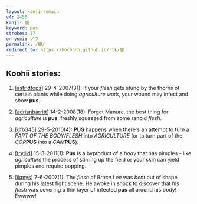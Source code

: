 ```yaml
---
layout: kanji-remain
v4: 2455
kanji: 膿
keyword: pus
strokes: 17
on-yomi: ノウ
permalink: /膿/
redirect_to: https://hochanh.github.io/rtk/膿
---
```


## Koohii stories: 

1) [<a href="http://kanji.koohii.com/profile/astridtops">astridtops</a>] 29-4-2007(31): If your <em>flesh</em> gets stung by the thorns of certain plants while doing <em>agriculture</em> work, your wound may infect and show<strong> pus</strong>.

2) [<a href="http://kanji.koohii.com/profile/adrianbarritt">adrianbarritt</a>] 14-2-2008(18): Forget Manure, the best thing for <em>agriculture</em> is<strong> pus</strong>, freshly squeezed from some rancid <em>flesh</em>.

3) [<a href="http://kanji.koohii.com/profile/gfb345">gfb345</a>] 29-5-2010(4): <strong>PUS</strong> happens when there&#039;s an attempt to turn a <em>PART OF THE BODY/FLESH</em> into <em>AGRICULTURE</em> (or to turn part of the <em>COR</em><strong>PUS</strong> into a <em>CAM</em><strong>PUS</strong>).

4) [<a href="http://kanji.koohii.com/profile/tryllid">tryllid</a>] 15-3-2011(1): <strong>Pus</strong> is a byproduct of a <em>body</em> that has pimples - like <em>agriculture</em> the process of stirring up the field or your skin can yield pimples and require popping.

5) [<a href="http://kanji.koohii.com/profile/ikmys">ikmys</a>] 7-6-2007(1): The <em>flesh</em> of <em>Bruce Lee</em> was <em>bent</em> out of shape during his latest fight scene. He awoke in shock to discover that his <em>flesh</em> was covering a thin layer of infected<strong> pus</strong> all around his body! Ewwww!


